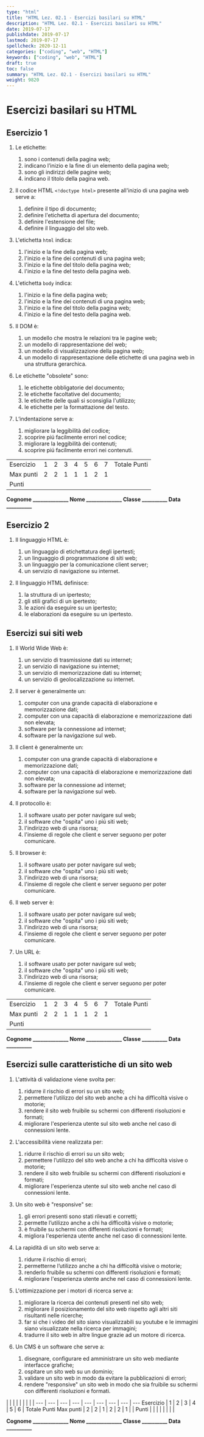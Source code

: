 ```yaml
---
type: "html"
title: "HTML Lez. 02.1 - Esercizi basilari su HTML"
description: "HTML Lez. 02.1 - Esercizi basilari su HTML"
date: 2019-07-17
publishdate: 2019-07-17
lastmod: 2019-07-17
spellcheck: 2020-12-11
categories: ["coding", "web", "HTML"]
keywords: ["coding", "web", "HTML"]
draft: true
toc: false
summary: "HTML Lez. 02.1 - Esercizi basilari su HTML"
weight: 9820
---
```


# Esercizi basilari su HTML

## Esercizio 1

1. Le etichette:

    1. sono i contenuti della pagina web;
    2. indicano l’inizio e la fine di un elemento della pagina web;
    3. sono gli indirizzi delle pagine web;
    4. indicano il titolo della pagina web.

2. Il codice HTML ``<!doctype html>`` presente all'inizio di una pagina web serve a:

    1. definire il tipo di documento;
    2. definire l'etichetta di apertura del documento;
    3. definire l'estensione del file;
    4. definire il linguaggio del sito web.

3. L'etichetta ``html`` indica:

    1. l'inizio e la fine della pagina web;
    2. l'inizio e la fine dei contenuti di una pagina web;
    3. l'inizio e la fine del titolo della pagina web;
    4. l'inizio e la fine del testo della pagina web.

4. L'etichetta ``body`` indica:

    1. l'inizio e la fine della pagina web;
    2. l'inizio e la fine dei contenuti di una pagina web;
    3. l'inizio e la fine del titolo della pagina web;
    4. l'inizio e la fine del testo della pagina web.

5. Il DOM è:

    1. un modello che mostra le relazioni tra le pagine web;
    2. un modello di rappresentazione del web;  
    3. un modello di visualizzazione della pagina web;
    4. un modello di rappresentazione delle etichette di una pagina web in una struttura gerarchica.

6. Le etichette "obsolete" sono:

    1. le etichette obbligatorie del documento;
    2. le etichette facoltative del documento;
    3. le etichette delle quali si sconsiglia l'utilizzo;
    4. le etichette per la formattazione del testo.

7. L’indentazione serve a:

    1. migliorare la leggibilità del codice;
    2. scoprire piú facilmente errori nel codice;
    3. migliorare la leggibilità dei contenuti;
    4. scoprire piú facilmente errori nei contenuti.

<!-- markdownlint-disable MD036 -->

|           |     |     |     |     |     |     |     |              |
| --------- | --- | --- | --- | --- | --- | --- | --- | ------------ |
| Esercizio |  1  |  2  |  3  |  4  |  5  |  6  |  7  | Totale Punti |
| Max punti |  2  |  2  |  1  |  1  |  1  |  2  |  1  |              |
| Punti     |     |     |     |     |     |     |     |              |

**Cognome ______________ Nome ______________ Classe __________ Data __________**

<!-- markdownlint-enable MD036 -->

## Esercizio 2

1. Il linguaggio HTML è:

    1. un linguaggio di etichettatura degli ipertesti;
    2. un linguaggio di programmazione di siti web;
    3. un linguaggio per la comunicazione client server;
    4. un servizio di navigazione su internet.

2. Il linguaggio HTML definisce:

    1. la struttura di un ipertesto;
    2. gli stili grafici di un ipertesto;
    3. le azioni da eseguire su un ipertesto;
    4. le elaborazioni da eseguire su un ipertesto.

## Esercizi sui siti web

1. Il World Wide Web è:

    1. un servizio di trasmissione dati su internet;
    2. un servizio di navigazione su internet;
    3. un servizio di memorizzazione dati su internet;
    4. un servizio di geolocalizzazione su internet.

2. Il server è generalmente un:

    1. computer con una grande capacità di elaborazione e memorizzazione dati;
    2. computer con una capacità di elaborazione e memorizzazione dati non elevata;
    3. software per la connessione ad internet;
    4. software per la navigazione sul web.

3. Il client è generalmente un:

    1. computer con una grande capacità di elaborazione e memorizzazione dati;
    2. computer con una capacità di elaborazione e memorizzazione dati non elevata;
    3. software per la connessione ad internet;
    4. software per la navigazione sul web.

4. Il protocollo è:

    1. il software usato per poter navigare sul web;
    2. il software che "ospita" uno i piú siti web;
    3. l'indirizzo web di una risorsa;
    4. l'insieme di regole che client e server seguono per poter comunicare.

5. Il browser è:

    1. il software usato per poter navigare sul web;
    2. il software che "ospita" uno i piú siti web;
    3. l'indirizzo web di una risorsa;
    4. l'insieme di regole che client e server seguono per poter comunicare.

6. Il web server è:

    1. il software usato per poter navigare sul web;
    2. il software che "ospita" uno i piú siti web;
    3. l'indirizzo web di una risorsa;
    4. l'insieme di regole che client e server seguono per poter comunicare.

7. Un URL è:

    1. il software usato per poter navigare sul web;
    2. il software che "ospita" uno i piú siti web;
    3. l'indirizzo web di una risorsa;
    4. l'insieme di regole che client e server seguono per poter comunicare.

<!-- markdownlint-disable MD036 -->

|           |     |     |     |     |     |     |     |              |
| --------- | --- | --- | --- | --- | --- | --- | --- | ------------ |
| Esercizio |  1  |  2  |  3  |  4  |  5  |  6  |  7  | Totale Punti |
| Max punti |  2  |  2  |  1  |  1  |  1  |  2  |  1  |              |
| Punti     |     |     |     |     |     |     |     |              |

**Cognome ______________ Nome ______________ Classe __________ Data __________**

<!-- markdownlint-enable MD036 -->

## Esercizi sulle caratteristiche di un sito web

1. L'attività di validazione viene svolta per:

    1. ridurre il rischio di errori su un sito web;
    2. permettere l’utilizzo del sito web anche a chi ha difficoltà visive o motorie;
    3. rendere il sito web fruibile su schermi con differenti risoluzioni e formati;
    4. migliorare l'esperienza utente sul sito web anche nel caso di connessioni lente.

2. L'accessibilità viene realizzata per:

    1. ridurre il rischio di errori su un sito web;
    2. permettere l’utilizzo del sito web anche a chi ha difficoltà visive o motorie;
    3. rendere il sito web fruibile su schermi con differenti risoluzioni e formati;
    4. migliorare l'esperienza utente sul sito web anche nel caso di connessioni lente.

3. Un sito web è "responsive" se:

    1. gli errori presenti sono stati rilevati e corretti;
    2. permette l’utilizzo anche a chi ha difficoltà visive o motorie;
    3. è fruibile su schermi con differenti risoluzioni e formati;
    4. migliora l'esperienza utente anche nel caso di connessioni lente.

4. La rapidità di un sito web serve a:

    1. ridurre il rischio di errori;
    2. permetterne l’utilizzo anche a chi ha difficoltà visive o motorie;
    3. renderlo fruibile su schermi con differenti risoluzioni e formati;
    4. migliorare l'esperienza utente anche nel caso di connessioni lente.

5. L'ottimizzazione per i motori di ricerca serve a:

    1. migliorare la ricerca dei contenuti presenti nel sito web;
    2. migliorare il posizionamento del sito web rispetto agli altri siti risultanti nelle ricerche;
    3. far si che i video del sito siano visualizzabili su youtube e le immagini siano visualizzate nella ricerca per immagini;
    4. tradurre il sito web in altre lingue grazie ad un motore di ricerca.

6. Un CMS è un software che serve a:

    1. disegnare, configurare ed amministrare un sito web mediante interfacce grafiche;
    2. ospitare un sito web su un dominio;
    3. validare un sito web in modo da evitare la pubblicazioni di errori;
    4. rendere "responsive" un sito web in modo che sia fruibile su schermi con differenti risoluzioni e formati.

<!-- markdownlint-disable MD009 MD036 -->

 |        |     |     |     |     |     |     |     | 
---       | --- | --- | --- | --- | --- | --- | --- | --- 
Esercizio |  1  |  2  |  3  |  4  |  5  |  6  | Totale Punti
Max punti |  2  |  2  |  1  |  2  |  2  |  1  |     |
Punti     |     |     |     |     |     |     |     |

**Cognome ______________ Nome ______________ Classe __________ Data __________**

<!-- markdownlint-enable MD009 MD036 -->
